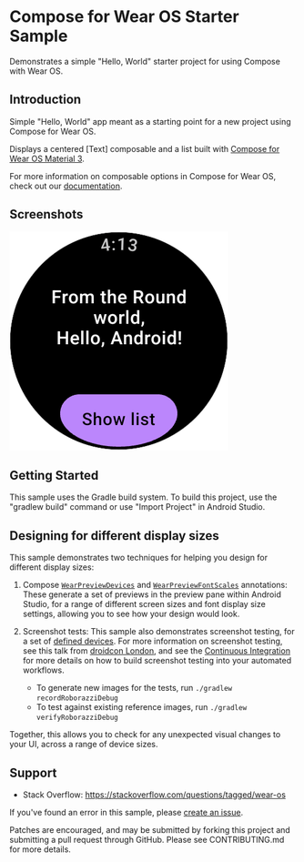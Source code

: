 Compose for Wear OS Starter Sample
==================================
Demonstrates a simple "Hello, World" starter project for using Compose with Wear OS.

Introduction
------------

Simple "Hello, World" app meant as a starting point for a new project using
Compose for Wear OS.

Displays a centered [Text] composable and a list built with [Compose for Wear OS Material 3][compose-wear-material-3].

For more information on composable options in Compose for Wear OS, check out our
[documentation][documentation].

Screenshots
-----------

<img src="app/src/test/screenshots/GreetingScreenTest_pixel_watch.png" height="384" alt="Round Screenshot"/>


Getting Started
---------------

This sample uses the Gradle build system. To build this project,
use the "gradlew build" command or use "Import Project" in Android Studio.

Designing for different display sizes
-------------------------------------

This sample demonstrates two techniques for helping you design for different display sizes:

1.  Compose [`WearPreviewDevices`][wear-preview-devices] and [`WearPreviewFontScales`][wear-preview-font-scales] annotations: These generate a set of previews in the preview pane within Android Studio, for a range of different screen sizes and font display size settings, allowing you to see how your design would look.

2.  Screenshot tests: This sample also demonstrates screenshot testing, for a set of [defined devices][wear-device]. For more information on screenshot testing, see this talk from [droidcon London][droidcon-talk], and see the [Continuous Integration][ci-guide] for more details on how to build screenshot
    testing into your automated workflows.

    - To generate new images for the tests, run `./gradlew recordRoborazziDebug`
    - To test against existing reference images, run `./gradlew verifyRoborazziDebug`
  
Together, this allows you to check for any unexpected visual changes to your UI, across a range of device sizes.

Support
-------

- Stack Overflow: https://stackoverflow.com/questions/tagged/wear-os

If you've found an error in this sample, please [create an issue](https://github.com/android/wear-os-samples/issues/new).

Patches are encouraged, and may be submitted by forking this project and
submitting a pull request through GitHub. Please see CONTRIBUTING.md for more details.

[documentation]: https://developer.android.com/reference/kotlin/androidx/wear/compose/material/package-summary.html
[compose-wear-material-3]: https://developer.android.com/jetpack/androidx/releases/wear-compose
[droidcon-talk]: https://www.droidcon.com/2023/11/15/easy-screenshot-testing-with-compose/
[wear-device]: https://github.com/android/wear-os-samples/blob/main/ComposeStarter/app/src/test/java/presentation/WearDevice.kt
[wear-preview-font-scales]: https://developer.android.com/reference/kotlin/androidx/wear/compose/ui/tooling/preview/WearPreviewFontScales
[wear-preview-devices]: https://developer.android.com/reference/kotlin/androidx/wear/compose/ui/tooling/preview/WearPreviewDevices
[ci-guide]: https://developer.android.com/training/testing/continuous-integration

